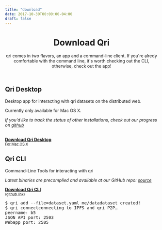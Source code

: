 ```yaml
---
title: "download"
date: 2017-10-30T00:00:00-04:00
draft: false
---
```


<div id="main" class="index">
  <header id="hero">
    <div class="wrap">
      <div class="text_block">
        <h1>Download Qri</h1>
        <p>qri comes in two flavors, an app and a command-line client. If you're alredy comfortable with the command line, it's worth checking out the CLI, otherwise, check out the app!</p>
      </div>
    </div>
  </header>

  <section id="download_app" class="rotate">
    <div class="wrap unrotate">
      <div class="text_block">
        <h2>Qri Desktop</h2>
        <p>Desktop app for interacting with qri datasets on the distributed web.</p>
        <p>Currently only available for Mac OS X.</p>
        <p><i>If you'd like to track the status of other installations, check out our progress on <a href="https://github.com/qri-io/frontend">github</a></i></p>
        <br />
        <a href="https://github.com/qri-io/frontend/releases/download/v0.7.1/qri-0.7.1.dmg" download="qri.dmg" class="download button">
          <b class="title">Download Qri Desktop</b><br />
          <small>For Mac OS X</small>
        </a>
      </div>
      <div id="app_screenshot"></div>
    </div>
  </section>

  <section id="download_cli">
    <div class="wrap">
      <div class="text_block">
        <h2>Qri CLI</h2>
        <p>Command-Line Tools for interacting with qri</p>
        <p><i>Latest binaries are precomplied and available at our GitHub repo: <a href="https://github.com/qri-io/qri">source</a></i></p>
        <a href="https://github.com/qri-io/qri/releases/latest" class="download button">
          <b class="title">Download Qri CLI</b><br />
          <small>(github link)</small>
        </a>
      </div>
      <div id="terminal_window">
        <div id="window_chrome">
          <div class="red circle"></div>
          <div class="yellow circle"></div>
          <div class="green circle"></div>
        </div>
        <pre><span class="white">$ qri add --file=dataset.yaml me/data</span><span class="green">dataset created!</span><br /><span class="white">$ qri connect</span><span class="gray">connecting to IPFS and qri P2P… <br />peername: b5 <br />JSON API port: 2503 <br />Webapp port: 2505</span>
        </pre>
      </div>
    </div>
  </section>
</div>
